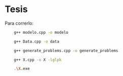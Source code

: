 # Tesis
Para correrlo:

```bash
    g++ modelo.cpp -o modelo
```
```bash
    g++ Data.cpp -o data
```
```bash
    g++ generate_problems.cpp -o generate_problems
```
```bash
    g++ X.cpp -o X -lglpk
```
```bash
    .\X.exe
```